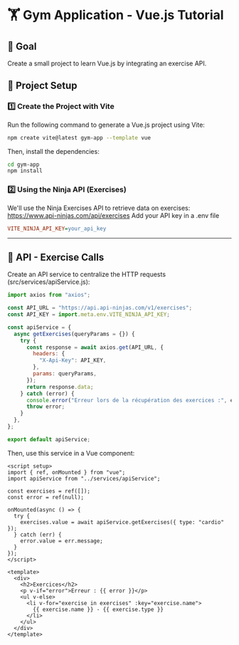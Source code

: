 # 🏋️ Gym Application - Vue.js Tutorial
## 📌 Goal
Create a small project to learn Vue.js by integrating an exercise API.

## 🚀 Project Setup
### 1️⃣ Create the Project with Vite
Run the following command to generate a Vue.js project using Vite:  
```sh
npm create vite@latest gym-app --template vue
```
Then, install the dependencies:
```sh
cd gym-app
npm install
```
### 2️⃣ Using the Ninja API (Exercises)
We'll use the Ninja Exercises API to retrieve data on exercises:
https://www.api-ninjas.com/api/exercises
Add your API key in a .env file
```ini
VITE_NINJA_API_KEY=your_api_key
```

---------------------------------------------------------

## 🔌 API - Exercise Calls
Create an API service to centralize the HTTP requests (src/services/apiService.js):
```javascript
import axios from "axios";

const API_URL = "https://api.api-ninjas.com/v1/exercises";
const API_KEY = import.meta.env.VITE_NINJA_API_KEY; 

const apiService = {
  async getExercises(queryParams = {}) {
    try {
      const response = await axios.get(API_URL, {
        headers: {
          "X-Api-Key": API_KEY, 
        },
        params: queryParams, 
      });
      return response.data;
    } catch (error) {
      console.error("Erreur lors de la récupération des exercices :", error);
      throw error;
    }
  },
};

export default apiService;

```
Then, use this service in a Vue component:
```vue
<script setup>
import { ref, onMounted } from "vue";
import apiService from "../services/apiService";

const exercises = ref([]);
const error = ref(null);

onMounted(async () => {
  try {
    exercises.value = await apiService.getExercises({ type: "cardio" });
  } catch (err) {
    error.value = err.message;
  }
});
</script>

<template>
  <div>
    <h2>Exercices</h2>
    <p v-if="error">Erreur : {{ error }}</p>
    <ul v-else>
      <li v-for="exercise in exercises" :key="exercise.name">
        {{ exercise.name }} - {{ exercise.type }}
      </li>
    </ul>
  </div>
</template>


```